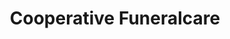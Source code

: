 ---
title: "Cooperative Funeralcare"
url: /addlestone/cooperative-funeralcare/
shop: funeral directors
---